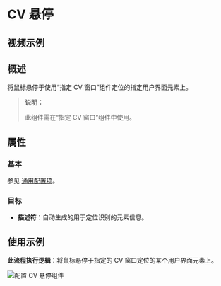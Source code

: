 # CV 悬停

## 视频示例

## 概述

将鼠标悬停于使用“指定 CV 窗口”组件定位的指定用户界面元素上。

> **说明：**
>
> 此组件需在“指定 CV 窗口”组件中使用。

## 属性

### 基本

参见 [通用配置项](./../Appendix/CommonConfigurationItems.md)。

### 目标

- **描述符**：自动生成的用于定位识别的元素信息。

## 使用示例

**此流程执行逻辑**：将鼠标悬停于指定的 CV 窗口定位的某个用户界面元素上。

![配置 CV 悬停组件](https://docimages.blob.core.chinacloudapi.cn/images/Activities/cvhover20211109.png)

